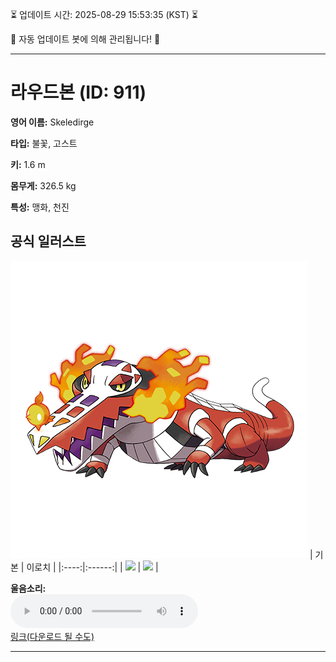 
⏳ 업데이트 시간: 2025-08-29 15:53:35 (KST) ⏳

🤖 자동 업데이트 봇에 의해 관리됩니다! 🤖

---

# 라우드본 (ID: 911)
**영어 이름:** Skeledirge

**타입:** 불꽃, 고스트

**키:** 1.6 m

**몸무게:** 326.5 kg

**특성:** 맹화, 천진

## 공식 일러스트
![](https://raw.githubusercontent.com/PokeAPI/sprites/master/sprites/pokemon/other/official-artwork/911.png)
| 기본 | 이로치 |
|:----:|:------:|
| <img src="http://play.pokemonshowdown.com/sprites/ani/skeledirge.gif" width="200"> | <img src="http://play.pokemonshowdown.com/sprites/ani-shiny/skeledirge.gif" width="200"> |

**울음소리:**<br><audio controls src="https://raw.githubusercontent.com/PokeAPI/cries/main/cries/pokemon/latest/911.ogg"></audio><br> [링크(다운로드 될 수도)](https://raw.githubusercontent.com/PokeAPI/cries/main/cries/pokemon/latest/911.ogg)


---
